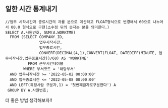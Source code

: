 ## 일한 시간 통계내기
    //업무 시작시간과 종료시간의 차를 분으로 계산하고 FLOAT형식으로 변경해서 60으로 나누어서 00.0 형식으로 구현(소수점 뒤의 숫자는 분을 의미한다.)
    SELECT A.사원번호, SUM(A.WORKTME)
      FROM (SELECT COMPANY_ID, 
                   업무시작시간, 
                   업무종료시간,
                   CONVERT(DECIMAL(4,1),CONVERT(FLOAT, DATEDIFF(MINUTE, 업무시작시간,업무종료시간))/60) AS 'WORKTME'
              FROM 근무시간테이블 
            WHERE 부서코드 = '해당부서'
      AND 업무시작시간 >= '2022-05-02 00:00:00'
      AND 업무종료시간 <= '2022-05-08 00:00:00'
      AND LEFT(특정사람 구분자,1) = '첫번째글자로구분한다') A
     GROUP BY A.사원번호;
     
    
더 좋은 방법 생각해보자!!
